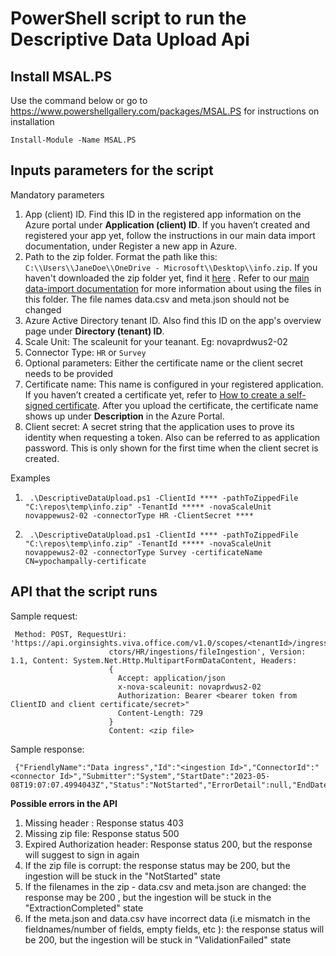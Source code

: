 # PowerShell script to run the Descriptive Data Upload Api 


## Install MSAL.PS
Use the command below or go to https://www.powershellgallery.com/packages/MSAL.PS for instructions on installation

``` Install-Module -Name MSAL.PS ```



## Inputs parameters for the script 

Mandatory parameters 
1.	App (client) ID. Find this ID in the registered app information on the Azure portal under **Application (client) ID**. If you haven’t created and registered your app yet, follow the instructions in our main data import documentation, under Register a new app in Azure.
2.	Path to the zip folder. Format the path like this: `C:\\Users\\JaneDoe\\OneDrive - Microsoft\\Desktop\\info.zip`. If you haven't downloaded the zip folder yet, find it [here](https://microsoft-my.sharepoint.com/:f:/p/ypochampally/EgrLeWo6hBJNiZdSbmrSA2gB5MgmZGXtuBy7Z-0tZ91NZw?e=X1O5o2)  . Refer to our [main data-import documentation](https://learn.microsoft.com/viva/insights/advanced/admin/import-org-data-first#prepare-the-data-export) for more information about using the files in this folder. The file names data.csv and meta.json should not be changed
3.	Azure Active Directory tenant ID. Also find this ID on the app's overview page under **Directory (tenant) ID**.
4.	Scale Unit: The scaleunit for your teanant. Eg: novaprdwus2-02  
5.  Connector Type: `HR` or `Survey`
6.  Optional parameters: Either the certificate name or the client secret needs to be provided 
7.	Certificate name: This name is configured in your registered application. If you haven’t created a certificate yet, refer to [How to create a self-signed certificate](https://learn.microsoft.com/azure/active-directory/develop/howto-create-self-signed-certificate). After you upload the certificate, the certificate name shows up under **Description** in the Azure Portal.
8.	Client secret: A secret string that the application uses to prove its identity when requesting a token. Also can be referred to as application password. This is only shown for the first time when the client secret is created. 

Examples

1. ``` .\DescriptiveDataUpload.ps1 -ClientId **** -pathToZippedFile  "C:\repos\temp\info.zip" -TenantId ***** -novaScaleUnit novappewus2-02 -connectorType HR -ClientSecret ****```

2. ``` .\DescriptiveDataUpload.ps1 -ClientId **** -pathToZippedFile  "C:\repos\temp\info.zip" -TenantId ***** -novaScaleUnit novappewus2-02 -connectorType Survey -certificateName CN=ypochampally-certificate```

## API that the script runs 

Sample request:
``` 
 Method: POST, RequestUri: 'https://api.orginsights.viva.office.com/v1.0/scopes/<tenantId>/ingress/conne
                      ctors/HR/ingestions/fileIngestion', Version: 1.1, Content: System.Net.Http.MultipartFormDataContent, Headers:
                      {
                        Accept: application/json
                        x-nova-scaleunit: novaprdwus2-02
                        Authorization: Bearer <bearer token from ClientID and client certificate/secret>"
                        Content-Length: 729
                      }
                      Content: <zip file>
``` 
Sample response: 
```
 {"FriendlyName":"Data ingress","Id":"<ingestion Id>","ConnectorId":"<connector Id>","Submitter":"System","StartDate":"2023-05-08T19:07:07.4994043Z","Status":"NotStarted","ErrorDetail":null,"EndDate":null,"Type":"FileIngestion"}
```

**Possible errors in the API**
1. Missing header <Authorization>: Response status 403 
2. Missing zip file: Response status 500
3. Expired Authorization header: Response status 200, but the response will suggest to sign in again 
4. If the zip file is corrupt: the response status may be 200, but the ingestion will be stuck in the "NotStarted" state  
5. If the filenames in the zip - data.csv and meta.json are changed: the response may be 200 , but the ingestion will be stuck in the "ExtractionCompleted" state
6. If the meta.json and data.csv have incorrect data (i.e mismatch in the fieldnames/number of fields, empty fields, etc ): the response status will be 200, but the ingestion will be stuck in "ValidationFailed" state


